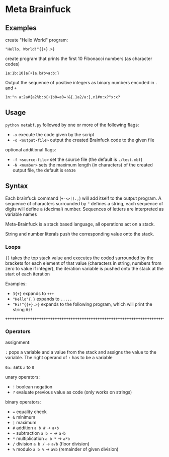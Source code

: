 # Meta Brainfuck

<!-- TODO decription -->

## Examples

create "Hello World" program:
```
"Hello, World!"{{+}.>}
```

create program that prints the first 10 Fibonacci numbers (as character codes)
```
1a:1b:10{a{+}a.b#b>a:b:}
```

Output the sequence of positive integers as binary numbers encoded in `.` and `+`

```
1n:"n a:2a#{a2%b:b{+}b0=a0=!&{.}a2/a:},n1#n:x?"x:x?
```

## Usage

`python metabf.py` followed by one or more of the following flags:

* `-x` execute the code given by the script
* `-o <output-file>` output the created Brainfuck code to the given file

optional additional flags:

* `-f <source-file>` set the source file (the default is `./test.mbf`)
* `-N <number>`  sets the maximum length (in characters) of the created output file, the default is `65536` 

## Syntax

Each brainfuck command (`+-<>[].,`) will add itself to the output program.
A sequence of characters surrounded by `"` defines a string, each sequence of digits will define a (decimal) number.
Sequences of letters are interpreted as variable names

Meta-Brainfuck is a stack based language, all operations act on a stack.

String and number literals push the corresponding value onto the stack.

### Loops

`{}` takes the top stack value and executes the coded surrounded by the brackets for each element of that value (characters in string, numbers from zero to value if integer),
the iteration variable is pushed onto the stack at the start of each iteration

Examples:

* `3{+}`  expands to `+++`
* `"Hello"{.}` expands to `.....`
* `"Hi!"{{+}.>}` expands to the following program, which will print the string `Hi!`
```
++++++++++++++++++++++++++++++++++++++++++++++++++++++++++++++++++++++++.>+++++++++++++++++++++++++++++++++++++++++++++++++++++++++++++++++++++++++++++++++++++++++++++++++++++++++.>+++++++++++++++++++++++++++++++++.>
```

### Operators

assignment:

`:` pops a variable and a value from the stack and assigns the value to the variable.
The right operand of `:` has to be a variable

`0a:` sets `a` to `0`
 
unary operators:

* `!` boolean negation
* `?` evaluate previous value as code (only works on strings)

binary operators:

* `=` equality check
* `&` minimum
* `|` maximum
* `#` addition  `a b #` -> `a+b`
* `~` subtraction `a b ~` -> `a-b`
* `*` multiplication `a b *` -> `a*b`
* `/` division `a b /` -> `a/b` (floor division)
* `%` modulo `a b %` -> `a%b`   (remainder of given division)



